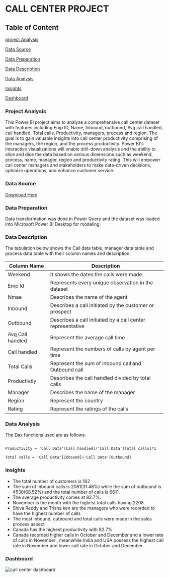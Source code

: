 # CALL CENTER PROJECT

## Table of Content
[project Analysis](#project-analysis)

[Data Source](#data-source)

[Data Preparation](#data-preparation)

[Data Description](#data-description)

[Data Analysis](#data-analysis)

[Insights](#insights)

[Dashboard](#dashboard)


### Project Analysis


This Power BI project aims to analyze a comprehensive call center dataset with features including Emp ID, Name, Inbound, outbound, Avg call handled, call handled, Total calls, Productivity, managers, process and region. The goal is to gain valuable insights into call center productivity comprising of the managers, the region, and the process productivity. 
Power BI's interactive visualizations will enable drill-down analysis and the ability to slice and dice the data based on various dimensions such as weekend, process, name, manager, region and productivity rating. This will empower call center managers and stakeholders to make data-driven decisions, optimize operations, and enhance customer service.


### Data Source

[Download Here](https://drive.google.com/drive/folders/1SYg550GcP0mdE3kZkMtQ3iJVy1ku3mdl)


### Data Preparation 

Data transformation was done in Power Query and the dataset was loaded into Microsoft Power BI Desktop for modeling.

### Data Description 

The tabulation below shows the Call data table, manager data table and process data table with their column names and  description:

|      Column Name|                                                Description|
|      -----------|                                                -----------|
|      Weekend    |It shows the dates the calls were made                     |
|      Emp Id     |Represents every unique observation in the dataset         |
|      Nmae       |Describes the name of the agent                            |
|      Inbound    |Describes a call initiated by the customer or prospect     |
|      Outbound   |Describes a call initiated by a call center representative |
| Avg Call handled|Represent the average call time                            |
|    Call handled |Represent the numbers of calls by agent per time           |
|Total Calls      |Represent the sum of inbound call and Outbound call        |
|Productivtiy     |Describes the call handled divided by total calls          |
|Manager          |Describes the name of the manager                          |
|Region           |Represent the country                                      |
|Rating           |Represent the ratings of the calls                         |


### Data Analysis 

The Dax functions used are as follows:

```DAX

Productivity = 'Call Data'[Call handled]/'Call Data'[Total calls]*1

Total calls = 'Call Data'[Inbound]+'Call Data'[Outbound]

```


### Insights

- The total number of customers is 162
- The sum of inbound calls is 2081(31.48%) while the sum of outbound is 4530(68.52%) and the total number of calls is 
  6611.
- The average productivity comes at 82.7%.
- November is the month with the highest total calls having 2208
- Shiva Reddy and Trisha ken are the managers who were recorded to have the highest number of calls
- The most inbound, outbound and total calls  were made in the sales process aspect
- Canada has the highest productivity with 82.7%  
- Canada recorded higher calls in October and December and a lower rate of calls in November , meanwhile India and USA 
 possess the highest call rate in November and lower call rate in October and December.


### Dashboard


![call center dashboard](https://github.com/ADETOLAADEBANJI/CALL-CENTER-PROJECT/assets/149164492/7b61a49a-7363-4037-8067-1d58927ca62e)
















